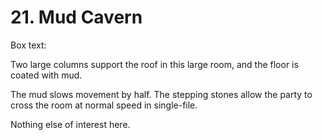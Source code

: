 # 21. Mud Cavern

Box text:

Two large columns support the roof in this large room, and the floor
is coated with mud.


The mud slows movement by half. The stepping stones allow the
party to cross the room at normal speed in single-file.

Nothing else of interest here.
